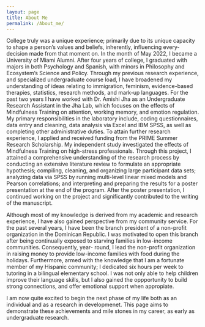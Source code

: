 ```yaml
---
layout: page
title: About Me
permalink: /About_me/
---
```


College truly was a unique experience; primarily due to its unique capacity to shape a person’s values and beliefs, inherently, influencing every-decision made from that moment on. In the month of May 2022, I became a University of Miami Alumni. After four years of college, I graduated with majors in both Psychology and Spanish, with minors in Philosophy and Ecosystem’s Science and Policy. Through my previous research experience, and specialized undergraduate course load, I have broadened my understanding of ideas relating to immigration, feminism, evidence-based therapies, statistics, research methods, and mark-up languages. For the past two years I have worked with Dr. Amishi Jha as an Undergraduate Research Assistant in the Jha Lab, which focuses on the effects of Mindfulness Training on attention, working memory, and emotion regulation. My primary responsibilities in the laboratory include, coding questionnaires, data entry and cleaning, data analysis via Excel and IBM SPSS, as well as completing other administrative duties. To attain further research experience, I applied and received funding from the PRIME Summer Research Scholarship. My independent study investigated the effects of Mindfulness Training on high-stress professionals. Through this project, I attained a comprehensive understanding of the research process by conducting an extensive literature review to formulate an appropriate hypothesis; compiling, cleaning, and organizing large participant data sets; analyzing data via SPSS by running multi-level linear mixed models and Pearson correlations; and interpreting and preparing the results for a poster presentation at the end of the program. After the poster presentation, I continued working on the project and significantly contributed to the writing of the manuscript. 

Although most of my knowledge is derived from my academic and research experience, I have also gained perspective from my community service. For the past several years, I have been the branch president of a non-profit organization in the Dominican Republic. I was motivated to open this branch after being continually exposed to starving families in low-income communities. Consequently, year- round, I lead the non-profit organization in raising money to provide low-income families with food during the holidays. Furthermore, armed with the knowledge that I am a fortunate member of my Hispanic community; I dedicated six hours per week to tutoring in a bilingual elementary school. I was not only able to help children improve their language skills, but I also gained the oppportunity to build strong connections, and offer emotional support when appropiate. 

I am now quite excited to begin the next phase of my life both as an individual and as a research in developmenet. This page aims to demonstrate these achievements and mile stones in my career, as early as undergraduate research. 

